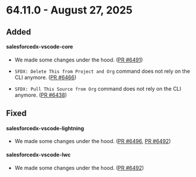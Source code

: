 # 64.11.0 - August 27, 2025

## Added

#### salesforcedx-vscode-core

- We made some changes under the hood. ([PR #6491](https://github.com/forcedotcom/salesforcedx-vscode/pull/6491))

- `SFDX: Delete This from Project and Org` command does not rely on the CLI anymore. ([PR #6466](https://github.com/forcedotcom/salesforcedx-vscode/pull/6466))

- `SFDX: Pull This Source from Org` command does not rely on the CLI anymore. ([PR #6438](https://github.com/forcedotcom/salesforcedx-vscode/pull/6438))

## Fixed

#### salesforcedx-vscode-lightning

- We made some changes under the hood. ([PR #6496](https://github.com/forcedotcom/salesforcedx-vscode/pull/6496), [PR #6492](https://github.com/forcedotcom/salesforcedx-vscode/pull/6492))

#### salesforcedx-vscode-lwc

- We made some changes under the hood. ([PR #6492](https://github.com/forcedotcom/salesforcedx-vscode/pull/6492))

